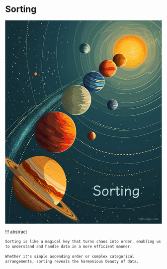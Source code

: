 # Sorting

![Sorting](../assets/covers/chapter_sorting.jpg)

!!! abstract

    Sorting is like a magical key that turns chaos into order, enabling us to understand and handle data in a more efficient manner.

    Whether it's simple ascending order or complex categorical arrangements, sorting reveals the harmonious beauty of data.
